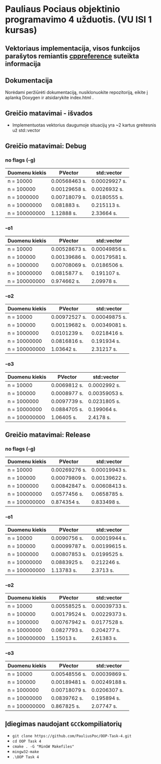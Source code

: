 # Pauliaus Pociaus objektinio programavimo 4 užduotis. (VU ISI 1 kursas)

## Vektoriaus implementacija, visos funkcijos parašytos remiantis [cppreference](http://en.cppreference.com/w/cpp/container/vector) suteikta informacija



## Dokumentacija
Norėdami peržiūrėti dokumentaciją, nusiklonuokite repozitoriją, eikite į aplanką Doxygen ir atsidarykite index.html .


## Greičio matavimai - išvados
* Implementuotas vektorius daugumoje situacijų yra ~2 kartus greitesnis už std::vector


## Greičio matavimai: Debug

### no flags (-g)

|Duomenu kiekis                    |PVector     |std::vector     |
|----------------------------------|-----------------|----------------|
| n = 10000 | 0.00568463 s. | 0.00029927 s. |
| n = 100000 | 0.00129658 s. | 0.0026932 s. |
| n = 1000000 | 0.00718079 s. | 0.0180555 s. |
| n = 10000000 | 0.081883 s. | 0.215113 s. |
| n = 100000000 | 1.12888 s. | 2.33664 s. |

### -o1

|Duomenu kiekis                    |PVector     |std::vector     |
|----------------------------------|-----------------|----------------|
| n = 10000 | 0.00528673 s. | 0.00049856 s. |
| n = 100000 | 0.00139686 s. | 0.00179581 s. |
| n = 1000000 | 0.00708069 s. | 0.0186506 s. |
| n = 10000000 | 0.0815877 s. | 0.191107 s. |
| n = 100000000 | 0.974662 s. | 2.09978 s. |

### -o2

|Duomenu kiekis                    |PVector     |std::vector     |
|----------------------------------|-----------------|----------------|
| n = 10000 | 0.00972527 s. | 0.00049875 s. |
| n = 100000 | 0.00119682 s. | 0.00349081 s. |
| n = 1000000 | 0.0101239 s. | 0.0218416 s. |
| n = 10000000 | 0.0816816 s. | 0.191934 s. |
| n = 100000000 | 1.03642 s. | 2.31217 s. |

### -o3

|Duomenu kiekis                    |PVector     |std::vector     |
|----------------------------------|-----------------|----------------|
| n = 10000 | 0.0069812 s. | 0.0002992 s. |
| n = 100000 | 0.0008977 s. | 0.00359053 s. |
| n = 1000000 | 0.0097739 s. | 0.0231805 s. |
| n = 10000000 | 0.0884705 s. | 0.199064 s. |
| n = 100000000 | 1.06405 s. | 2.4178 s. |

## Greičio matavimai: Release

### no flags (-g)

|Duomenu kiekis                    |PVector     |std::vector     |
|----------------------------------|-----------------|----------------|
| n = 10000 | 0.00269276 s. | 0.00019943 s. |
| n = 100000 | 0.00079809 s. | 0.00139622 s. |
| n = 1000000 | 0.00842847 s. | 0.00608413 s. |
| n = 10000000 | 0.0577456 s. | 0.0658785 s. |
| n = 100000000 | 0.874354 s. | 0.833498 s. |

### -o1

|Duomenu kiekis                    |PVector     |std::vector     |
|----------------------------------|-----------------|----------------|
| n = 10000 | 0.0090756 s. | 0.00019944 s. |
| n = 100000 | 0.00099787 s. | 0.00199615 s. |
| n = 1000000 | 0.00807853 s. | 0.0199525 s. |
| n = 10000000 | 0.0883925 s. | 0.212246 s. |
| n = 100000000 | 1.13783 s. | 2.3713 s. |

### -o2

|Duomenu kiekis                    |PVector     |std::vector     |
|----------------------------------|-----------------|----------------|
| n = 10000 | 0.00558525 s. | 0.00039733 s. |
| n = 100000 | 0.00179524 s. | 0.00229373 s. |
| n = 1000000 | 0.00767942 s. | 0.0177528 s. |
| n = 10000000 | 0.0827793 s. | 0.204277 s. |
| n = 100000000 | 1.15013 s. | 2.61383 s. |

### -o3

|Duomenu kiekis                    |PVector     |std::vector     |
|----------------------------------|-----------------|----------------|
| n = 10000 | 0.00548556 s. | 0.00039869 s. |
| n = 100000 | 0.00189481 s. | 0.00249188 s. |
| n = 1000000 | 0.00718079 s. | 0.0206307 s. |
| n = 10000000 | 0.0839762 s. | 0.195894 s. |
| n = 100000000 | 0.867825 s. | 2.07747 s. |


## Įdiegimas naudojant `GCC`kompiliatorių 

- `git clone https://github.com/PauliusPoc/OOP-Task-4.git`
- `cd OOP Task 4`
- `cmake . -G "MinGW Makefiles"`
- `mingw32-make`
- `.\OOP Task 4`


